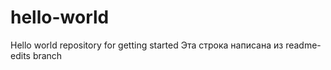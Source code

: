 # hello-world
Hello world repository for getting started
Эта строка написана из readme-edits branch
